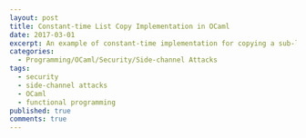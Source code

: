 ```yaml
---
layout: post
title: Constant-time List Copy Implementation in OCaml
date: 2017-03-01
excerpt: An example of constant-time implementation for copying a sub-list in OCaml
categories:
  - Programming/OCaml/Security/Side-channel Attacks
tags:
  - security
  - side-channel attacks
  - OCaml
  - functional programming
published: true
comments: true
---
```


